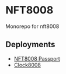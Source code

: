 # NFT8008

Monorepo for nft8008

## Deployments

- [NFT8008 Passport](https://etherscan.io/address/0x0268bfaf40f23e5b8804cbd8a757507e0103a569)
- [Clock8008](https://etherscan.io/address/0xf2470e641a551d7dbdf4b8d064cf208edfb06586)